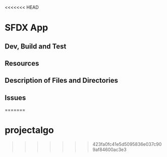 <<<<<<< HEAD
# SFDX  App

## Dev, Build and Test


## Resources


## Description of Files and Directories


## Issues


=======
# projectalgo
>>>>>>> 423fa0fc41e5d5095836e037c909af84600ac3e3

